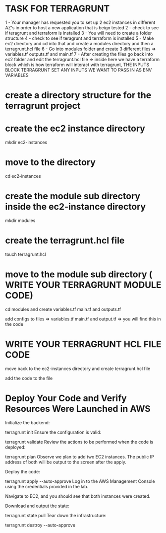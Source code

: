 # TASK FOR TERRAGRUNT 
1 -  Your manager has requested you to set up 2 ec2 instances in different AZ's in order to host a new application that is beign tested
2 - check to see if teragrunt and terraform is installed
3 -  You will need to create a folder structure 
4 - check to see if teragrunt and terraform is installed
5 - Make ec2 directory and cd into that and create a modules directory and then a terragrunt.hcl file
6 - Go into modules folder and create 3 different files => variables.tf outputs.tf and main.tf
7 - After creating the files go back into ec2 folder and edit the terragrunt.hcl file => inside here we have a terraform block which is how terraform will interact with terragrunt, THE INPUTS BLOCK TERRAGRUNT SET ANY INPUTS WE WANT TO PASS IN AS ENV VARIABLES



# create a directory structure for the terragrunt project
# create the ec2 instance directory
mkdir ec2-instances 

# move to the directory
cd ec2-instances
# create the module sub directory inside the ec2-instance directory
mkdir modules
# create the terragrunt.hcl file
touch terragrunt.hcl

# move to the module sub directory ( WRITE YOUR TERRAGRUNT MODULE CODE)
cd modules and create  variables.tf main.tf and outputs.tf

add configs to files => variables.tf main.tf and output.tf => you will find this in the code

# WRITE YOUR TERRAGRUNT HCL FILE CODE

move back to the ec2-instances directory  and create  terragrunt.hcl file

add the code to the file 

# Deploy Your Code and Verify Resources Were Launched in AWS

Initialize the backend:

terragrunt init
Ensure the configuration is valid:

terragrunt validate 
Review the actions to be performed when the code is deployed:

terragrunt plan
Observe we plan to add two EC2 instances. The public IP address of both will be output to the screen after the apply.

Deploy the code:   

terragrunt apply --auto-approve
Log in to the AWS Management Console using the credentials provided in the lab.

Navigate to EC2, and you should see that both instances were created.

Download and output the state:

terragrunt state pull
Tear down the infrastructure:

terragrunt destroy --auto-approve

